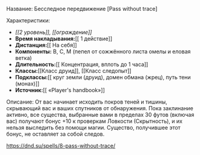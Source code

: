 Название: Бесследное передвижение \[Pass without trace] 

Характеристики:
- *[[2 уровень]], [[ограждение]]*
- **Время накладывания:**[[ 1 действие]]
- **Дистанция:**[[ На себя]]
- **Компоненты:** В, С, М (пепел от сожжённого листа омелы и еловая ветка)
- **Длительность:**[[ Концентрация, вплоть до 1 часа]]
- **Классы:**[[Класс  друид]], [[Класс следопыт]]
- **Подклассы:**[[ круг земли (друид), домен обмана (жрец), путь тени (монах)]]
- **Источник:**[[ «Player's handbook»]]

Описание:
От вас начинает исходить покров теней и тишины, скрывающий вас и ваших спутников от обнаружения. Пока заклинание активно, все существа, выбранные вами в пределах 30 футов (включая вас) получают бонус +10 к проверкам Ловкости (Скрытность), и их нельзя выследить без помощи магии. Существо, получившее этот бонус, не оставляет за собой следов.

https://dnd.su/spells/8-pass-without-trace/